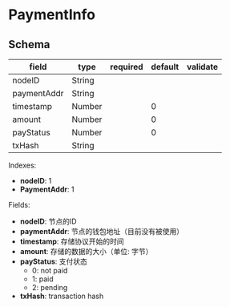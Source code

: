 # PaymentInfo

## Schema

| field       | type   | required | default | validate |
| ----------- | ------ | -------- | ------- | -------- |
| nodeID      | String |          |         |          |
| paymentAddr | String |          |         |          |
| timestamp   | Number |          | 0       |          |
| amount      | Number |          | 0       |          |
| payStatus   | Number |          | 0       |          |
| txHash      | String |          |         |          |

Indexes:

* **nodeID**: 1
* **PaymentAddr**: 1

Fields:

* **nodeID**: 节点的ID
* **paymentAddr**: 节点的钱包地址（目前没有被使用）
* **timestamp**: 存储协议开始的时间
* **amount**: 存储的数据的大小（单位: 字节）
* **payStatus**: 支付状态
  * 0: not paid
  * 1: paid
  * 2: pending
* **txHash**: transaction hash
